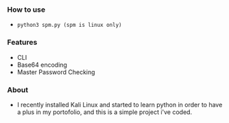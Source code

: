 ### How to use 
- ```python3 spm.py (spm is linux only)```

### Features
- CLI
- Base64 encoding 
- Master Password Checking

### About 
- I recently installed Kali Linux and started to learn python in order to have a plus in my portofolio, and this is a simple project i've coded.

